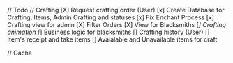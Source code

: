 // Todo 
// Crafting
[X] Request crafting order (User)
[x] Create Database for Crafting, Items, Admin Crafting and statuses
[x] Fix Enchant Process
[x] Crafting view for admin
[X] Filter Orders
[X] View for Blacksmiths
[*] Crafting animation
[*] Business logic for blacksmiths
[] Crafting history (User)
[] Item's receipt and take items
[] Avaialable and Unavailable items for craft

// Gacha

